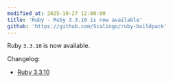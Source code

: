 ```yaml
---
modified_at: 2025-10-27 12:00:00
title: 'Ruby - Ruby 3.3.10 is now available'
github: 'https://github.com/Scalingo/ruby-buildpack'
---
```


Ruby `3.3.10` is now available.

Changelog:
- [Ruby 3.3.10](https://www.ruby-lang.org/en/news/2025/10/23/ruby-3-3-10-released/)

